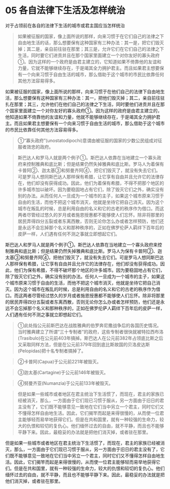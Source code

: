 # 05 各自法律下生活及怎样统治

对于占领前在各自的法律下生活的城市或君主国应当怎样统治

> 如果被征服的国家，像上面所说的那样，向来习惯于在它们自己的法律之下自由地生活的话，那么想要保有这种国家有三种办法：其一是，把它们毁灭掉；其二是，亲自前往驻在那里；其三是，允许它们在它们自己的法律之下生活，同时要它们进贡并且在那个国家里面建立一个对你友好的寡头政府①。因为这样的一个政府是由君主建立的，它知道如果不倚靠他的友谊和力量，它就不能够继续存在，于是竭其全力拥护君主。而且如果君主想要保有一个向来习惯于自由生活的城市，那么借助于这个城市的市民比依靠任何其他方法容易得多。

如果被征服的国家，像上面所说的那样，向来习惯于在他们自己的法律下自由地生活，那么想要保有这种国家有三种办法：其一，把他们毁灭掉；其二，亲自前往驻扎在那里；其三，允许他们在他们自己的法律之下生活，同时要他们进贡并且在那个国家里面建立一个对你友好的寡头政府①。因为这样的政府是由君主建立的，他知道如果不倚靠他的友谊和力量，他就不能够继续存在，于是竭其全力拥护君主。而且如果君主想要保有一个向来习惯于自由生活的城市，那么借助于这个城市的市民比依靠任何其他方法容易得多。

> ①“寡头政府”(unostatodipochi)意谓由被征服的国家的少数公民组成对征服者效忠的政府。

> 斯巴达人和罗马人就是两个例子①。斯巴达人依靠在当地建立一个寡头政府来控制雅典和底比斯；但是结果仍然失掉雅典和底比斯。罗马人为着保有卡普阿②、迦太基③和努曼齐阿④，把它们毁灭了，就没有失去它们。可是罗马人想同斯巴达人那样保有希腊，让它享有自由并且允许它的法律存在，他们却没有获得成功。因此，他们为着保有希腊，不得不把那个地区的许多城市加以破坏。因为要稳固地占有它们，除了毁灭它们之外，确实没有别的办法。从而任何人一旦成为一个城市的主子，如果这个城市原来习惯于自由的生活，而他不把这个城市消灭，他就是坐待它把自己消灭。因为这个城市在叛乱的时候，总是利用自由的名义和它的古老的秩序作为借口。而这两者尽管经过悠久的岁月或者施恩授惠都不能够使人们忘怀。除非将那里的居民弄得四分五裂或者东离西散，否则无论你怎么办或者怎样预防，他们还是永远不会忘掉那个名义和那种秩序的，正如在佛罗伦萨人羁绊下百年后的皮萨一样，人们遇有任何不测之事就立即想起它们。

斯巴达人和罗马人就是两个例子①。斯巴达人依靠在当地建立一个寡头政府来控制雅典和底比斯；但是结果仍然失掉雅典和底比斯。罗马人为保有卡普阿②、迦太基③和努曼齐阿④，把他们毁灭了，就没有失去它们。可是罗马人想同斯巴达人那样保有希腊，让它享有自由并且允许它的法律存在，他们却没有获得成功。因此，他们为保有希腊，不得不破坏那个地区的许多城市。因为要稳固地占有它们，除了毁灭它们之外，确实没有别的办法。任何人一旦成为一个城市的主子，如果这个城市原来习惯于自由的生活，而他不把这个城市消灭，他就是坐待它把自己消灭。因为这个城市在叛乱的时候，总是利用自由的名义和它的古老的秩序作为借口。而这两者尽管经过悠久的岁月或者施恩授惠都不能够使人们忘怀。除非将那里的居民弄得四分五裂或者东离西散，否则无论你怎么办或者怎样预防，他们还是永远不会忘掉那个名义和那种秩序的，正如在佛罗伦萨人羁绊下百年后的皮萨一样，人们遇有任何不测之事就立即想起它们。

> ①此处指公元前斯巴达在战胜雅典的伯罗奔尼撒战争后的各国历史情况。当时雅典建立了所谓“三十专制者”的政府，这些专制者很快就被特拉西布洛(Trasibulo)在公元前403年搞掉。斯巴达人在公元前382年占领底比斯之后又采取同样方法，但是在公元前379年回到底比斯故国的贝洛皮达斯(Pelopidas)把十名专制者搞掉了。

> ②卡普阿(Capua)于公元前221年被毁灭。

> ③迦太基(Cartagine)于公元前146年被毁灭。

> ④努曼齐亚(Numanzia)于公元前133年被毁灭。

> 但是如果一些城市或者地区在君主统治下生活惯了，而现在，君主的家族已经被消灭，那么，一方面由于它们现已习惯于服从，另一方面由于旧日的君主没有了，它们既不能够意见一致地在它们当中另立一个君主，同时它们又不懂得怎样自由地生活。因此，它们揭竿而起是来得很慢的，从而使一位君主能够轻而易举地获得它们。但是在共和国里，就有一种较强的生命力，较大的仇恨和较切的复仇心。他们缅怀过去的自由，就不平静，而且也不能够平静下来。因此，最稳妥的办法就是把他们消灭掉，或者驻在那里。

但是如果一些城市或者地区在君主统治下生活惯了，而现在，君主的家族已经被消灭，那么，一方面由于它们现已习惯于服从，另一方面由于旧日的君主没有了，它们既不能够意见一致地在它们当中另立一个君主，同时它们又不懂得怎样自由地生活。因此，它们揭竿而起是来得很慢的，从而使一位君主能够轻而易举地获得它们。但是在共和国里，就有一种较强的生命力，较大的仇恨和较切的复仇心。他们缅怀过去的自由，就不平静，而且也不能够平静下来。因此，最稳妥的办法就是把他们消灭掉，或者驻在那里。
